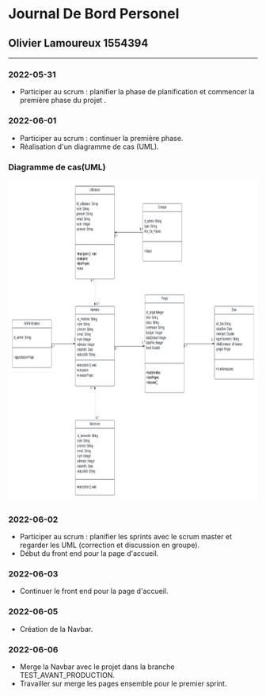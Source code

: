 # Journal De Bord Personel

## Olivier Lamoureux 1554394

***

### 2022-05-31
- Participer au scrum : planifier la phase de planification et commencer la première phase du projet .<br>

### 2022-06-01
- Participer au scrum : continuer la première phase.<br>
- Réalisation d'un diagramme de cas (UML).<br>

### Diagramme de cas(UML)
  <img src="Image\image_journal_Olivier\Uml_diagramme_de_cas_Olivier.png" width="900" height="650" alt="diagramme">

### 2022-06-02
- Participer au scrum : planifier les sprints avec le scrum master et regarder les UML (correction et discussion en groupe).<br>
- Début du front end pour la page d'accueil.<br>

### 2022-06-03
- Continuer le front end pour la page d'accueil.<br> 

### 2022-06-05
- Création de la Navbar.<br> 

### 2022-06-06
- Merge la Navbar avec le projet dans la branche TEST_AVANT_PRODUCTION.<br>  
- Travailler sur merge les pages ensemble pour le premier sprint.<br>

